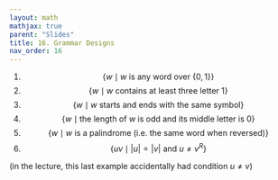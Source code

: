 ```yaml
---
layout: math
mathjax: true
parent: "Slides"
title: 16. Grammar Designs
nav_order: 16
---
```


1. $$\{ w \mid \text{$w$ is any word over $\{0,1\}$}\}$$
1. $$\{ w \mid \text{$w$ contains at least three letter 1} \}$$
1. $$\{ w \mid \text{$w$ starts and ends with the same symbol} \}$$
1. $$\{ w \mid \text{the length of $w$ is odd and its middle letter is $0$}\}$$
1. $$\{ w \mid \text{$w$ is a palindrome (i.e. the same word when reversed)}\}$$
1. $$\{uv \mid |u| = |v| \text{ and } u \neq v^R\}$$

(in the lecture, this last example accidentally had condition $u \neq v$)